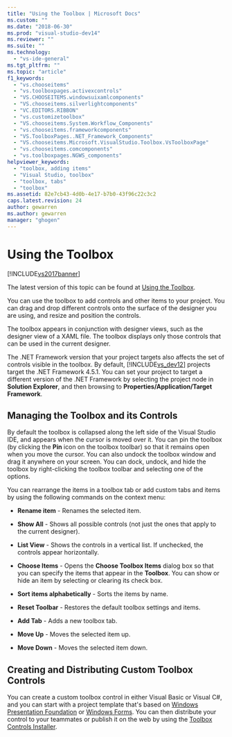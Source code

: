```yaml
---
title: "Using the Toolbox | Microsoft Docs"
ms.custom: ""
ms.date: "2018-06-30"
ms.prod: "visual-studio-dev14"
ms.reviewer: ""
ms.suite: ""
ms.technology: 
  - "vs-ide-general"
ms.tgt_pltfrm: ""
ms.topic: "article"
f1_keywords: 
  - "vs.chooseitems"
  - "vs.toolboxpages.activexcontrols"
  - "VS.CHOOSEITEMS.windowsuixamlcomponents"
  - "VS.chooseitems.silverlightcomponents"
  - "VC.EDITORS.RIBBON"
  - "vs.customizetoolbox"
  - "VS.chooseitems.System.Workflow_Components"
  - "vs.chooseitems.frameworkcomponents"
  - "VS.ToolboxPages..NET_Framework_Components"
  - "VS.chooseitems.Microsoft.VisualStudio.Toolbox.VsToolboxPage"
  - "vs.chooseitems.comcomponents"
  - "vs.toolboxpages.NGWS_components"
helpviewer_keywords: 
  - "toolbox, adding items"
  - "Visual Studio, toolbox"
  - "toolbox, tabs"
  - "toolbox"
ms.assetid: 82e7cb43-4d0b-4e17-b7b0-43f96c22c3c2
caps.latest.revision: 24
author: gewarren
ms.author: gewarren
manager: "ghogen"
---
```

# Using the Toolbox
[!INCLUDE[vs2017banner](../includes/vs2017banner.md)]

The latest version of this topic can be found at [Using the Toolbox](https://docs.microsoft.com/visualstudio/ide/using-the-toolbox).  
  
You can use the toolbox to add controls and other items to your project. You can drag and drop different controls onto the surface of the designer you are using, and resize and position the controls.  
  
 The toolbox appears in conjunction with designer views, such as the designer view of a XAML file. The toolbox displays only those controls that can be used in the current designer.  
  
 The .NET Framework version that your project targets also affects the set of controls visible in the toolbox. By default, [!INCLUDE[vs_dev12](../includes/vs-dev12-md.md)] projects target the .NET Framework 4.5.1. You can set your project to target a different version of the .NET Framework by selecting the project node in **Solution Explorer**, and then browsing to **Properties/Application/Target Framework**.  
  
## Managing the Toolbox and its Controls  
 By default the toolbox is collapsed along the left side of the Visual Studio IDE, and appears when the cursor is moved over it. You can pin the toolbox (by clicking the **Pin** icon on the toolbox toolbar) so that it remains open when you move the cursor. You can also undock the toolbox window and drag it anywhere on your screen. You can dock, undock, and hide the toolbox by right-clicking the toolbox toolbar and selecting one of the options.  
  
 You can rearrange the items in a toolbox tab or add custom tabs and items by using the following commands on the context menu:  
  
-   **Rename item** - Renames the selected item.  
  
-   **Show All** - Shows all possible controls (not just the ones that apply to the current designer).  
  
-   **List View** - Shows the controls in a vertical list. If unchecked, the controls appear horizontally.  
  
-   **Choose Items** - Opens the **Choose Toolbox Items** dialog box so that you can specify the items that appear in the **Toolbox**. You can show or hide an item by selecting or clearing its check box.  
  
-   **Sort items alphabetically** - Sorts the items by name.  
  
-   **Reset Toolbar** - Restores the default toolbox settings and items.  
  
-   **Add Tab** - Adds a new toolbox tab.  
  
-   **Move Up** - Moves the selected item up.  
  
-   **Move Down** - Moves the selected item down.  
  
## Creating and Distributing Custom Toolbox Controls  
 You can create a custom toolbox control in either Visual Basic or Visual C#, and you can start with a project template that's based on [Windows Presentation Foundation](../extensibility/creating-a-wpf-toolbox-control.md) or [Windows Forms](../misc/how-to-create-a-toolbox-control-that-uses-windows-forms.md). You can then distribute your control to your teammates or publish it on the web by using the [Toolbox Controls Installer](http://download.microsoft.com/download/8/3/6/836657BD-9CCB-4ED4-B9D2-FB769473B284/TCI_whitepaper.docx).



